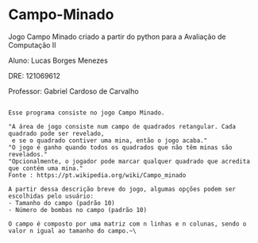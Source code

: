 # Campo-Minado
Jogo Campo Minado criado a partir do python para a Avaliação de Computação II

Aluno: Lucas Borges Menezes

DRE: 121069612

Professor: Gabriel Cardoso de Carvalho

~~~~~~~~~~~~~~~~~~~~~~~~~~~~~~~~~~~~~~~~~~~~~~~~~~~~~~~~~~~~~~~~~~~~~~~~~~~~~~~~~~~~~~~~~~~~~~~~~~~~~~~~

Esse programa consiste no jogo Campo Minado.

"A área de jogo consiste num campo de quadrados retangular. Cada quadrado pode ser revelado,
 e se o quadrado contiver uma mina, então o jogo acaba."
"O jogo é ganho quando todos os quadrados que não têm minas são revelados."
"Opcionalmente, o jogador pode marcar qualquer quadrado que acredita que contém uma mina."
Fonte : https://pt.wikipedia.org/wiki/Campo_minado

A partir dessa descrição breve do jogo, algumas opções podem ser escolhidas pelo usuário:
- Tamanho do campo (padrão 10)
- Número de bombas no campo (padrão 10)

O campo é composto por uma matriz com n linhas e n colunas, sendo o valor n igual ao tamanho do campo.~\

~~~~~~~~~~~~~~~~~~~~~~~~~~~~~~~~~~~~~~~~~~~~~~~~~~~~~~~~~~~~~~~~~~~~~~~~~~~~~~~~~~~~~~~~~~~~~~~~~~~~~~~~
